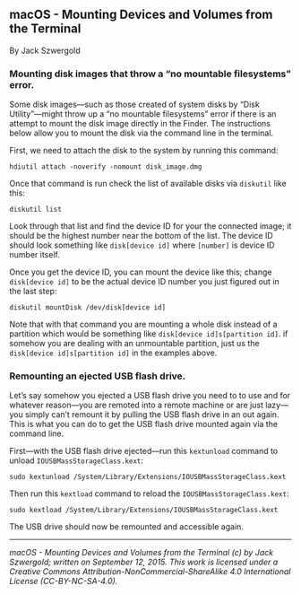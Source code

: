## macOS - Mounting Devices and Volumes from the Terminal

By Jack Szwergold

### Mounting disk images that throw a “no mountable filesystems” error.

Some disk images—such as those created of system disks by “Disk Utility”—might throw up a “no mountable filesystems” error if there is an attempt to mount the disk image directly in the Finder. The instructions below allow you to mount the disk via the command line in the terminal.

First, we need to attach the disk to the system by running this command:

	hdiutil attach -noverify -nomount disk_image.dmg

Once that command is run check the list of available disks via `diskutil` like this:

	diskutil list

Look through that list and find the device ID for your the connected image; it should be the highest number near the bottom of the list. The device ID should look something like `disk[device id]` where `[number]` is device ID number itself.

Once you get the device ID, you can mount the device like this; change `disk[device id]` to be the actual device ID number you just figured out in the last step:

    diskutil mountDisk /dev/disk[device id]

Note that with that command you are mounting a whole disk instead of a partition which would be something like `disk[device id]s[partition id]`. if somehow you are dealing with an unmountable partition, just us the `disk[device id]s[partition id]` in the examples above.

### Remounting an ejected USB flash drive.

Let’s say somehow you ejected a USB flash drive you need to to use and for whatever reason—you are remoted into a remote machine or are just lazy—you simply can’t remount it by pulling the USB flash drive in an out again. This is what you can do to get the USB flash drive mounted again via the command line.

First—with the USB flash drive ejected—run this `kextunload` command to unload `IOUSBMassStorageClass.kext`:

    sudo kextunload /System/Library/Extensions/IOUSBMassStorageClass.kext

Then run this `kextload` command to reload the `IOUSBMassStorageClass.kext`:

    sudo kextload /System/Library/Extensions/IOUSBMassStorageClass.kext

The USB drive should now be remounted and accessible again.

***

*macOS - Mounting Devices and Volumes from the Terminal (c) by Jack Szwergold; written on September 12, 2015. This work is licensed under a Creative Commons Attribution-NonCommercial-ShareAlike 4.0 International License (CC-BY-NC-SA-4.0).*